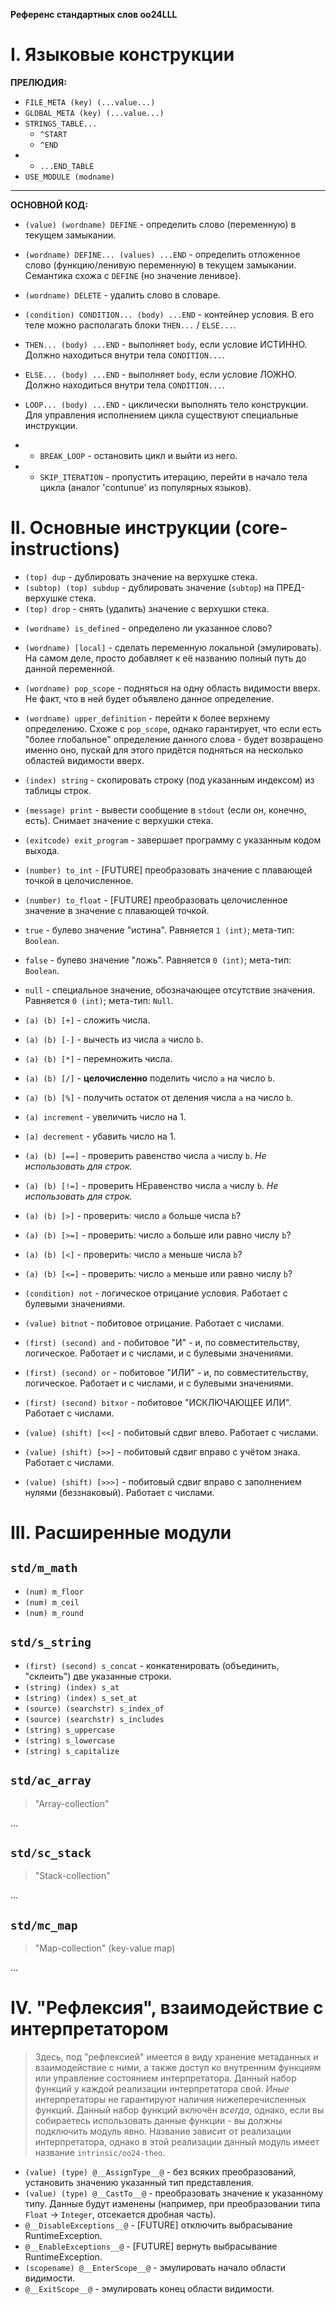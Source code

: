 **Референс стандартных слов oo24LLL**

# I. Языковые конструкции

**ПРЕЛЮДИЯ:**

- `FILE_META (key) (...value...)`
- `GLOBAL_META (key) (...value...)`
- `STRINGS_TABLE...`
  - `^START`
  - `^END`
- - `...END_TABLE`
- `USE_MODULE (modname)`

<hr>

**ОСНОВНОЙ КОД:**

- `(value) (wordname) DEFINE` - определить слово (переменную) в текущем замыкании.
- `(wordname) DEFINE... (values) ...END` - определить отложенное слово (функцию/ленивую переменную) в текущем замыкании. Семантика схожа с `DEFINE` (но значение ленивое).
- `(wordname) DELETE` - удалить слово в словаре.

- `(condition) CONDITION... (body) ...END` - контейнер условия. В его теле можно располагать блоки `THEN...` / `ELSE...`.
- `THEN... (body) ...END` - выполняет `body`, если условие ИСТИННО. Должно находиться внутри тела `CONDITION...`.
- `ELSE... (body) ...END` - выполняет `body`, если условие ЛОЖНО. Должно находиться внутри тела `CONDITION...`.

- `LOOP... (body) ...END` - циклически выполнять тело конструкции. Для управления исполнением цикла существуют специальные инструкции.
- - `BREAK_LOOP` - остановить цикл и выйти из него.
- - `SKIP_ITERATION` - пропустить итерацию, перейти в начало тела цикла (аналог 'contunue' из популярных языков).

# II. Основные инструкции (core-instructions)

- `(top) dup` - дублировать значение на верхушке стека.
- `(subtop) (top) subdup` - дублировать значение (`subtop`) на ПРЕД-верхушке стека.
- `(top) drop` - снять (удалить) значение с верхушки стека.

<!-- Набор символов `@@-` используется для разделения пространств имён определений. Использование его в коде может привести к неопределённому поведению (UB). -->
- `(wordname) is_defined` - определено ли указанное слово?
- `(wordname) [local]` - сделать переменную локальной (эмулировать). На самом деле, просто добавляет к её названию полный путь до данной переменной.
- `(wordname) pop_scope` - подняться на одну область видимости вверх. Не факт, что в ней будет объявлено данное определение.
- `(wordname) upper_definition` - перейти к более верхнему определению. Схоже с `pop_scope`, однако гарантирует, что если есть "более глобальное" определение данного слова - будет возвращено именно оно, пускай для этого придётся подняться на несколько областей видимости вверх.

- `(index) string` - скопировать строку (под указанным индексом) из таблицы строк.
- `(message) print` - вывести сообщение в `stdout` (если он, конечно, есть). Снимает значение с верхушки стека.
- `(exitcode) exit_program` - завершает программу с указанным кодом выхода.
- `(number) to_int` - \[FUTURE] преобразовать значение с плавающей точкой в целочисленное.
- `(number) to_float` - \[FUTURE] преобразовать целочисленное значение в значение с плавающей точкой.
- `true` - булево значение "истина". Равняется `1 (int)`; мета-тип: `Boolean`.
- `false` - булево значение "ложь". Равняется `0 (int)`; мета-тип: `Boolean`.
- `null` - специальное значение, обозначающее отсутствие значения. Равняется `0 (int)`; мета-тип: `Null`.

- `(a) (b) [+]` - сложить числа.
- `(a) (b) [-]` - вычесть из числа `a` число `b`.
- `(a) (b) [*]` - перемножить числа.
- `(a) (b) [/]` - **целочисленно** поделить число `a` на число `b`.
- `(a) (b) [%]` - получить остаток от деления числа `a` на число `b`.
- `(a) increment` - увеличить число на 1.
- `(a) decrement` - убавить число на 1.

- `(a) (b) [==]` - проверить равенство числа `a` числу `b`. *Не использовать для строк.*
- `(a) (b) [!=]` - проверить НЕравенство числа `a` числу `b`. *Не использовать для строк.*
- `(a) (b) [>]` - проверить: число `a` больше числа `b`?
- `(a) (b) [>=]` - проверить: число `a` больше или равно числу `b`?
- `(a) (b) [<]` - проверить: число `a` меньше числа `b`?
- `(a) (b) [<=]` - проверить: число `a` меньше или равно числу `b`?
- `(condition) not` - логическое отрицание условия. Работает с булевыми значениями.
- `(value) bitnot` - побитовое отрицание. Работает с числами.
- `(first) (second) and` - побитовое "И" - и, по совместительству, логическое. Работает и с числами, и с булевыми значениями.
- `(first) (second) or` - побитовое "ИЛИ" - и, по совместительству, логическое. Работает и с числами, и с булевыми значениями.
- `(first) (second) bitxor` - побитовое "ИСКЛЮЧАЮЩЕЕ ИЛИ". Работает с числами.
- `(value) (shift) [<<]` - побитовый сдвиг влево. Работает с числами.
- `(value) (shift) [>>]` - побитовый сдвиг вправо с учётом знака. Работает с числами.
- `(value) (shift) [>>>]` - побитовый сдвиг вправо с заполнением нулями (беззнаковый). Работает с числами.

# III. Расширенные модули

## `std/m_math`

- `(num) m_floor`
- `(num) m_ceil`
- `(num) m_round`
<!-- и иные методы объекта Math -->

## `std/s_string`

- `(first) (second) s_concat` - конкатенировать (объединить, "склеить") две указанные строки.
- `(string) (index) s_at`
- `(string) (index) s_set_at`
- `(source) (searchstr) s_index_of`
- `(source) (searchstr) s_includes`
- `(string) s_uppercase`
- `(string) s_lowercase`
- `(string) s_capitalize`
<!-- про s_atoi() / подобные, а ещё всякие replace() и иные методы из JS/PY -->

## `std/ac_array`
> "Array-collection"

...

## `std/sc_stack`
> "Stack-collection"

...

## `std/mc_map`
> "Map-collection" (key-value map)

...

# IV. "Рефлексия", взаимодействие с интерпретатором
> Здесь, под "рефлексией" имеется в виду хранение метаданных и взаимодействие с ними, а также доступ ко внутренним функциям или управление состоянием интерпретатора.
> Данный набор функций у каждой реализации интерпретатора свой. *Иные* интерпретаторы не гарантируют наличия нижеперечисленных функций.
> Данный набор функций включён *всегда*, однако, если вы собираетесь использовать данные функции - вы должны подключить модуль явно. Название зависит от реализации интерпретатора, однако в этой реализации данный модуль имеет название `intrinsic/oo24-theo`.

- `(value) (type) @__AssignType__@` - без всяких преобразований, установить значению указанный тип представления.
- `(value) (type) @__CastTo__@` - преобразовать значение к указанному типу. Данные будут изменены (например, при преобразовании типа `Float` -> `Integer`, отсекается дробная часть).
- `@__DisableExceptions__@` - \[FUTURE] отключить выбрасывание RuntimeException.
- `@__EnableExceptions__@` - \[FUTURE] вернуть выбрасывание RuntimeException.
- `(scopename) @__EnterScope__@` - эмулировать начало области видимости.
- `@__ExitScope__@` - эмулировать конец области видимости.
